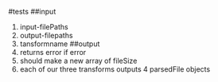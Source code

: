 
#tests
##input
1. input-filePaths
1. output-filepaths
1. tansformname
##output
1. returns error if error
1. should make a new array of fileSize
1. each of our three transforms outputs 4 parsedFile objects
